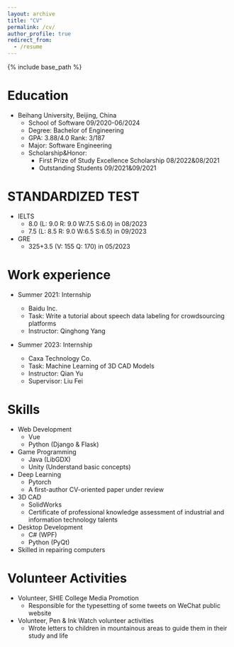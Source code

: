 ```yaml
---
layout: archive
title: "CV"
permalink: /cv/
author_profile: true
redirect_from:
  - /resume
---
```


{% include base_path %}

Education
======

* Beihang University, Beijing, China
  * School of Software     09/2020-06/2024
  * Degree: Bachelor of Engineering
  * GPA: 3.88/4.0  Rank: 3/187
  * Major: Software Engineering
  * Scholarship&Honor: 
    * First Prize of Study Excellence Scholarship  08/2022&08/2021
    * Outstanding Students  09/2021&09/2021

STANDARDIZED TEST
======
- IELTS
  - 8.0 (L: 9.0  R: 9.0  W:7.5  S:6.0) in 08/2023
  - 7.5 (L: 8.5  R: 9.0  W:6.5  S:6.5) in 09/2023
- GRE
  - 325+3.5 (V: 155  Q: 170) in 05/2023


Work experience
======
* Summer 2021: Internship
  * Baidu Inc.
  * Task: Write a tutorial about speech data labeling for crowdsourcing platforms
  * Instructor: Qinghong Yang

* Summer 2023: Internship
  * Caxa Technology Co.
  * Task: Machine Learning of 3D CAD Models
  * Instructor: Qian Yu
  * Supervisor: Liu Fei
  
Skills
======
* Web Development
  * Vue
  * Python (Django & Flask)
* Game Programming
  * Java (LibGDX)
  * Unity (Understand basic concepts)
* Deep Learning
  * Pytorch
  * A first-author CV-oriented paper under review
* 3D CAD
  * SolidWorks
  * Certificate of professional knowledge assessment of industrial and information technology talents
* Desktop Development
  * C# (WPF)
  * Python (PyQt)
* Skilled in repairing computers
  
Volunteer Activities
======
* Volunteer, SHIE College Media Promotion
  * Responsible for the typesetting of some tweets on WeChat public website
* Volunteer, Pen & Ink Watch volunteer activities
  * Wrote letters to children in mountainous areas to guide them in their study and life 
